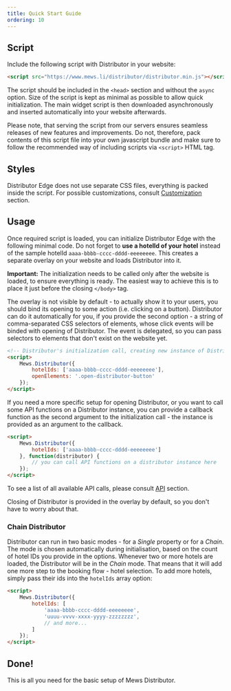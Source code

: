 ```yaml
---
title: Quick Start Guide
ordering: 10
---
```


## Script

Include the following script with Distributor in your website:

~~~html
<script src="https://www.mews.li/distributor/distributor.min.js"></script>
~~~

The script should be included in the `<head>` section and without the `async` option. Size of the script is kept as minimal as possible to allow quick initialization. The main widget script is then downloaded asynchronously and inserted automatically into your website afterwards.

Please note, that serving the script from our servers ensures seamless releases of new features and improvements. Do not, therefore, pack contents of this script file into your own javascript bundle and make sure to follow the recommended way of including scripts via `<script>` HTML tag.

## Styles

Distributor Edge does not use separate CSS files, everything is packed inside the script. For possible customizations, consult [Customization](./reference.html#customization) section.

## Usage

Once required script is loaded, you can initialize Distributor Edge with the following minimal code. Do not forget to **use a hotelId of your hotel** instead of the sample hotelId `aaaa-bbbb-cccc-dddd-eeeeeeee`. This creates a separate overlay on your website and loads Distributor into it.

**Important:** The initialization needs to be called only after the website is loaded, to ensure everything is ready. The easiest way to achieve this is to place it just before the closing `</body>` tag.

The overlay is not visible by default - to actually show it to your users, you should bind its opening to some action (i.e. clicking on a button). Distributor can do it automatically for you, if you provide the second option - a string of comma-separated CSS selectors of elements, whose click events will be binded with opening of Distributor. The event is delegated, so you can pass selectors to elements that don't exist on the website yet.

~~~html
<!-- Distributor's initialization call, creating new instance of Distributor. Use id of your hotel. -->
<script>
    Mews.Distributor({
        hotelIds: ['aaaa-bbbb-cccc-dddd-eeeeeeee'],
        openElements: '.open-distributor-button'
    });
</script>
~~~

If you need a more specific setup for opening Distributor, or you want to call some API functions on a Distributor instance, you can provide a callback function as the second argument to the initialization call - the instance is provided as an argument to the callback.

~~~html
<script>
    Mews.Distributor({
        hotelIds: ['aaaa-bbbb-cccc-dddd-eeeeeeee']
    }, function(distributor) {
        // you can call API functions on a distributor instance here
    });
</script>
~~~

To see a list of all available API calls, please consult [API](#api) section.

Closing of Distributor is provided in the overlay by default, so you don't have to worry about that.

### Chain Distributor

Distributor can run in two basic modes - for a *Single* property or for a *Chain*. The mode is chosen automatically during initialisation, based on the count of hotel IDs you provide in the options. Whenever two or more hotels are loaded, the Distributor will be in the *Chain* mode. That means that it will add one more step to the booking flow - hotel selection. To add more hotels, simply pass their ids into the `hotelIds` array option:

~~~html
<script>
    Mews.Distributor({
        hotelIds: [
            'aaaa-bbbb-cccc-dddd-eeeeeeee',
            'uuuu-vvvv-xxxx-yyyy-zzzzzzzz',
            // and more...
        ]
    });
</script>
~~~

## Done!

This is all you need for the basic setup of Mews Distributor.

